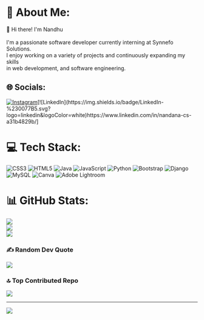 # 💫 About Me:
👋 Hi there! I'm Nandhu<br><br>I'm a passionate software developer currently interning at Synnefo Solutions.<br>I enjoy working on a variety of projects and continuously expanding my skills<br>in web development, and software engineering.


## 🌐 Socials:
[![Instagram](https://img.shields.io/badge/Instagram-%23E4405F.svg?logo=Instagram&logoColor=white)](https://instagram.com/nandanaaaa.___)[![LinkedIn](https://img.shields.io/badge/LinkedIn-%230077B5.svg?logo=linkedin&logoColor=white)https://www.linkedin.com/in/nandana-cs-a31b4829b/]

# 💻 Tech Stack:
![CSS3](https://img.shields.io/badge/css3-%231572B6.svg?style=for-the-badge&logo=css3&logoColor=white) ![HTML5](https://img.shields.io/badge/html5-%23E34F26.svg?style=for-the-badge&logo=html5&logoColor=white) ![Java](https://img.shields.io/badge/java-%23ED8B00.svg?style=for-the-badge&logo=openjdk&logoColor=white) ![JavaScript](https://img.shields.io/badge/javascript-%23323330.svg?style=for-the-badge&logo=javascript&logoColor=%23F7DF1E) ![Python](https://img.shields.io/badge/python-3670A0?style=for-the-badge&logo=python&logoColor=ffdd54) ![Bootstrap](https://img.shields.io/badge/bootstrap-%238511FA.svg?style=for-the-badge&logo=bootstrap&logoColor=white) ![Django](https://img.shields.io/badge/django-%23092E20.svg?style=for-the-badge&logo=django&logoColor=white) ![MySQL](https://img.shields.io/badge/mysql-4479A1.svg?style=for-the-badge&logo=mysql&logoColor=white) ![Canva](https://img.shields.io/badge/Canva-%2300C4CC.svg?style=for-the-badge&logo=Canva&logoColor=white) ![Adobe Lightroom](https://img.shields.io/badge/Adobe%20Lightroom-31A8FF.svg?style=for-the-badge&logo=Adobe%20Lightroom&logoColor=white)
# 📊 GitHub Stats:
![](https://github-readme-stats.vercel.app/api?username=Nandana-CS&theme=dark&hide_border=true&include_all_commits=false&count_private=false)<br/>
![](https://github-readme-streak-stats.herokuapp.com/?user=Nandana-CS&theme=dark&hide_border=true)<br/>
![](https://github-readme-stats.vercel.app/api/top-langs/?username=Nandana-CS&theme=dark&hide_border=true&include_all_commits=false&count_private=false&layout=compact)

### ✍️ Random Dev Quote
![](https://quotes-github-readme.vercel.app/api?type=horizontal&theme=tokyonight)

### 🔝 Top Contributed Repo
![](https://github-contributor-stats.vercel.app/api?username=Nandana-CS&limit=5&theme=tokyonight&combine_all_yearly_contributions=true)

---
[![](https://visitcount.itsvg.in/api?id=Nandana-CS&icon=7&color=6)](https://visitcount.itsvg.in)

<!-- Proudly created with GPRM ( https://gprm.itsvg.in ) -->
